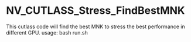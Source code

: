 # NV_CUTLASS_Stress_FindBestMNK
This cutlass code will find the best MNK to stress the best performance in different GPU.
usage: bash run.sh
